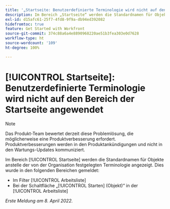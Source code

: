 ```yaml
---
title: '„Startseite: Benutzerdefinierte Terminologie wird nicht auf den Bereich der Startseite angewendet“'
description: Im Bereich „Startseite“ werden die Standardnamen für Objekte anstelle der von der Organisation festgelegten Terminologie angezeigt. Dies wurde in verschiedenen Bereichen gemeldet.
exl-id: d15afc61-25f7-4fd8-9f9a-db94ed392082
hidefromtoc: true
feature: Get Started with Workfront
source-git-commit: 374c88a6a4e8890968220ae51b3fea303e0d7628
workflow-type: ht
source-wordcount: '109'
ht-degree: 100%

---
```


# [!UICONTROL Startseite]: Benutzerdefinierte Terminologie wird nicht auf den Bereich der Startseite angewendet

>[!NOTE]
>
>Das Produkt-Team bewertet derzeit diese Problemlösung, die möglicherweise eine Produktverbesserung erfordert. Produktverbesserungen werden in den Produktankündigungen und nicht in den Wartungs-Updates kommuniziert.

Im Bereich [!UICONTROL Startseite] werden die Standardnamen für Objekte anstelle der von der Organisation festgelegten Terminologie angezeigt. Dies wurde in den folgenden Bereichen gemeldet:

* Im Filter [!UICONTROL Arbeitsliste]
* Bei der Schaltfläche „[!UICONTROL Starten] (Objekt)“ in der [!UICONTROL Arbeitsliste]

_Erste Meldung am 8. April 2022._
